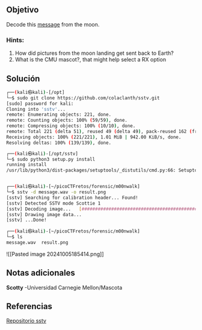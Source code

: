 ## Objetivo
Decode this [message](https://jupiter.challenges.picoctf.org/static/fc1edf07742e98a480c6aff7d2546107/message.wav) from the moon.

   ### Hints:
   1. How did pictures from the moon landing get sent back to Earth?
   2. What is the CMU mascot?, that might help select a RX option

## Solución

```bash
┌──(kali㉿kali)-[/opt]
└─$ sudo git clone https://github.com/colaclanth/sstv.git
[sudo] password for kali: 
Cloning into 'sstv'...
remote: Enumerating objects: 221, done.
remote: Counting objects: 100% (59/59), done.
remote: Compressing objects: 100% (10/10), done.
remote: Total 221 (delta 51), reused 49 (delta 49), pack-reused 162 (from 1)
Receiving objects: 100% (221/221), 1.01 MiB | 942.00 KiB/s, done.
Resolving deltas: 100% (139/139), done.

┌──(kali㉿kali)-[/opt/sstv]
└─$ sudo python3 setup.py install                        
running install
/usr/lib/python3/dist-packages/setuptools/_distutils/cmd.py:66: SetuptoolsDeprecationWarning: setup.py install is deprecated.


┌──(kali㉿kali)-[~/picoCTFretos/forensic/m00nwalk]
└─$ sstv -d message.wav -o result.png
[sstv] Searching for calibration header... Found!    
[sstv] Detected SSTV mode Scottie 1
[sstv] Decoding image...   [###########################################] 100%
[sstv] Drawing image data...
[sstv] ...Done!
                                                                             
┌──(kali㉿kali)-[~/picoCTFretos/forensic/m00nwalk]
└─$ ls
message.wav  result.png

```
![[Pasted image 20241005185414.png]]
## Notas adicionales

**Scotty** -Universidad Carnegie Mellon/Mascota
## Referencias
[Repositorio sstv](https://github.com/colaclanth/sstv)

